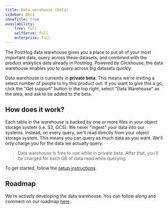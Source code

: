 ```yaml
---
title: Data warehouse (beta)
sidebar: Docs
showTitle: true
availability:
    free: full
    selfServe: full
    enterprise: full
---
```


The PostHog data warehouse gives you a place to put all of your most important data, query across these datasets, and combined with the product analytics data already in PostHog. Powered by Clickhouse, the data warehouse enables you to query across big datasets quickly. 

Data warehouse is currently in **private beta**. This means we're inviting a select number of people to try this product out. If you want to give this a go, click the "Get support" button in the top right, select "Data Warehouse" as the area, and ask to be added to the beta.

## How does it work?

Each table in the warehouse is backed by one or more files in your object storage system (i.e. S3, GCS). We never "ingest" your data into our systems. Instead, on every query, we'll read directly from your object storage system. This means you can query as much data as you want. We'll only charge you for the data we actually query.

> Data warehouse is free to use while in private beta. After that, you'll be charged for each GB of data read while querying.

To get started, follow the [setup instructions](/docs/data-warehouse/setup).

## Roadmap

We're actively developing the data warehouse. You can follow along and comment on our roadmap [here](https://github.com/orgs/PostHog/projects/84/views/6).
